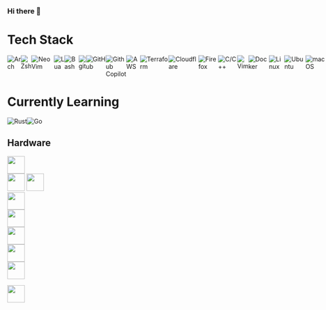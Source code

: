 ### Hi there 👋

<!--
**dakota-m/dakota-m** is a ✨ _special_ ✨ repository because its `README.md` (this file) appears on your GitHub profile.

Here are some ideas to get you started:

- 🔭 I’m currently working on ...
- 🌱 I’m currently learning ...
- 👯 I’m looking to collaborate on ...
- 🤔 I’m looking for help with ...
- 💬 Ask me about ...
- 📫 How to reach me: ...
- 😄 Pronouns: ...
- ⚡ Fun fact: ...
-->

# Tech Stack

<div style="display: flex;">
<img alt="Arch" src="https://img.shields.io/badge/Arch-1793D1?&logo=arch-linux&style=for-the-badge&logoColor=white" />
<img alt="Zsh" src="https://img.shields.io/badge/-Zsh-F15A24?&logo=Zsh&style=for-the-badge&logoColor=white" />
<img alt="NeoVim" src="https://img.shields.io/badge/NeoVim-%57A143.svg?&style=for-the-badge&logo=neovim&logoColor=white">
<img alt="Lua" src="https://img.shields.io/badge/lua-%2300007D.svg?style=for-the-badge&logo=lua&logoColor=white" />
<img alt="Bash" src="https://img.shields.io/badge/-Bash-4EAA25.svg?style=for-the-badge&logo=gnu-bash&logoColor=white">
<img alt="git" src="https://img.shields.io/badge/-Git-F05032?&style=for-the-badge&logo=git&logoColor=white" />
<img alt="GitHub" src="https://img.shields.io/badge/github-%23121011.svg?style=for-the-badge&logo=github&logoColor=white" />
<img alt="Github Copilot" src="https://img.shields.io/badge/copilot-6cc644.svg?style=for-the-badge&logo=github-copilot&logoColor=black" />
<img alt="AWS" src="https://img.shields.io/badge/AWS-%23232F3E?style=for-the-badge&logo=amazon-aws&logoColor=FF9900" />
<img alt="Terraform" src="https://img.shields.io/badge/Terraform-844FBA?style=for-the-badge&logo=terraform&logoColor=white" />
<img alt="Cloudflare" src="https://img.shields.io/badge/-Cloudflare-F38020?style=for-the-badge&logo=cloudflare&logoColor=white" />
<img alt="Firefox" src="https://img.shields.io/badge/-Firefox-FF7139?style=for-the-badge&logo=firefox-browser&logoColor=white" />
<img alt="C/C++" src="https://img.shields.io/badge/-C/C++-00599C?&logo=c%2b%2b&style=for-the-badge" />
<img alt="Vim" src="https://img.shields.io/badge/-Vim-019833?&logo=Vim&style=for-the-badge" />
<img alt="Docker" src="https://img.shields.io/badge/-Docker-46a2f1?&style=for-the-badge&logo=docker&logoColor=white" />
<img alt="Linux" src="https://img.shields.io/badge/Linux-FCC624?style=for-the-badge&logo=linux&logoColor=black">
<img alt="Ubuntu" src="https://img.shields.io/badge/Ubuntu-E95420?style=for-the-badge&logo=ubuntu&logoColor=white">
<img alt="macOS" src="https://img.shields.io/badge/mac%20os-000000?style=for-the-badge&logo=apple&logoColor=white">
<img alt="Jira" src="https://img.shields.io/badge/jira-%230A0FFF.svg?style=for-the-badge&logo=jira&logoColor=white">
<img alt="Python" src="https://img.shields.io/badge/-Python-ffbc03?&logo=Python&style=for-the-badge" />
</div>

# Currently Learning

<div style="display: flex;">
<img alt="Rust" src="https://img.shields.io/badge/Rust-B7410E?style=for-the-badge&logo=rust&logoColor=white">
<img alt="Go" src="https://img.shields.io/badge/-Go-00ADD8.svg?style=for-the-badge&logo=go&logoColor=white">
</div>

## Hardware

<img height=40 src="https://img.shields.io/badge/arch-%230078D6.svg?&style=for-the-badge&logo=archlinux&logoColor=white"></br>
<img height=40 src="https://img.shields.io/badge/Zen 3-Ryzen 9%205900X-%23ED1C24?style=for-the-badge&logo=AMD&logoColor=black"></img>
<img height=40 src="https://img.shields.io/badge/Corsair-Vengeance RGB PRO 32 GB-%23ffd900?style=for-the-badge&logo=corsair&logoColor=ffd900"></br>
<img height=40 src="https://img.shields.io/badge/Nvidia%20-3080%20TI%20FE-%2376B900?style=for-the-badge&logo=nvidia"></br>
<img height=40 src="https://img.shields.io/badge/ROG%20STRIX-X570--E-%2300539b?style=for-the-badge&logo=asus&logoColor=00539b"></br>
<img height=40 src="https://img.shields.io/badge/EVGA-1000%20G2-%23050403?style=for-the-badge&logo=evga&logoColor=ffd900"></br>
<img height=40 src="https://img.shields.io/badge/Crucial-P5 1 TB-%230C1A24?style=for-the-badge&logo=https://brand.crucial.com/visual/crucial-logo/content/dam/crucial/brand-assets/logos/crucial/official/simple-logo/crucial-logo.ai.transform/medium-png/img.png"></br>
<img height=40 src="https://img.shields.io/badge/Samsung-970%20EVO%20Plus%20512%20GB-%231428a0?style=for-the-badge&logo=samsung&logoColor=1428a0"></br>

<img height=40 src="https://img.shields.io/badge/Apple-Macbook%20Pro%20M1%20Max%20-%23000000?style=for-the-badge&logo=apple&logoColor=white"></br>
